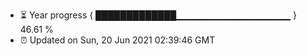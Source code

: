 - ⏳ Year progress { █████████████▁▁▁▁▁▁▁▁▁▁▁▁▁▁▁▁▁ } 46.61 %
- ⏰ Updated on Sun, 20 Jun 2021 02:39:46 GMT

